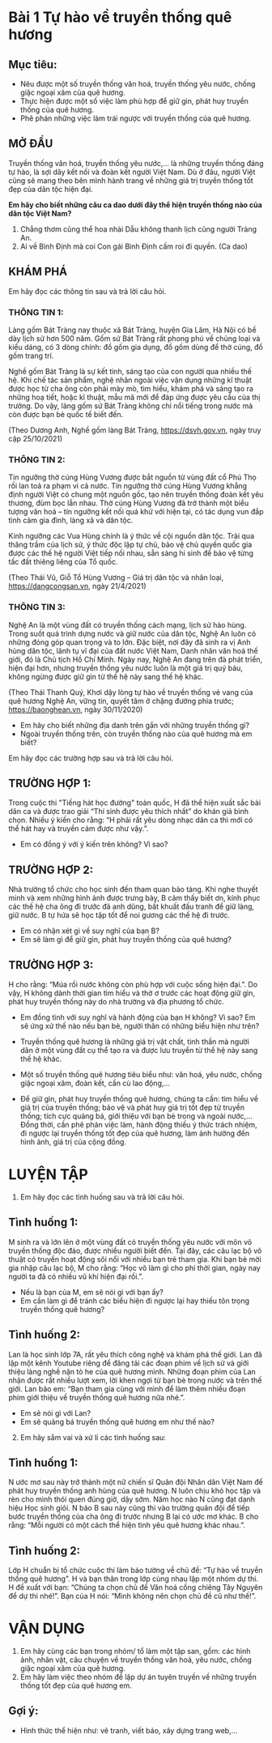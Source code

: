 # Bài 1 Tự hào về truyền thống quê hương

## Mục tiêu:
* Nêu được một số truyền thống văn hoá, truyền thống yêu nước, chống giặc ngoại xâm của quê hương.
* Thực hiện được một số việc làm phù hợp để giữ gìn, phát huy truyền thống của quê hương.
* Phê phán những việc làm trái ngược với truyền thống của quê hương.

## MỞ ĐẦU
Truyền thống văn hoá, truyền thống yêu nước,... là những truyền thống đáng tự hào, là sợi dây kết nối và đoàn kết người Việt Nam. Dù ở đâu, người Việt cũng sẽ mang theo bên mình hành trang về những giá trị truyền thống tốt đẹp của dân tộc hiện đại.

**Em hãy cho biết những câu ca dao dưới đây thể hiện truyền thống nào của dân tộc Việt Nam?**
1. Chẳng thơm cũng thể hoa nhài
Dẫu không thanh lịch cũng người Tràng An.
2. Ai về Bình Định mà coi
Con gái Bình Định cấm roi đi quyền.
(Ca dao)

## KHÁM PHÁ
Em hãy đọc các thông tin sau và trả lời câu hỏi.

### THÔNG TIN 1:
Làng gốm Bát Tràng nay thuộc xã Bát Tràng, huyện Gia Lâm, Hà Nội có bề dày lịch sử hơn 500 năm. Gốm sứ Bát Tràng rất phong phú về chủng loại và kiểu dáng, có 3 dòng chính: đồ gốm gia dụng, đồ gốm dùng để thờ cúng, đồ gốm trang trí.

Nghề gốm Bát Tràng là sự kết tinh, sáng tạo của con người qua nhiều thế hệ. Khi chế tác sản phẩm, nghệ nhân ngoài việc vận dụng những kĩ thuật được học từ cha ông còn phải mày mò, tìm hiểu, khám phá và sáng tạo ra những hoạ tiết, hoặc kĩ thuật, mẫu mã mới để đáp ứng được yêu cầu của thị trường. Do vậy, làng gốm sứ Bát Tràng không chỉ nổi tiếng trong nước mà còn được bạn bè quốc tế biết đến.

(Theo Dương Anh, Nghề gốm làng Bát Tràng, https://dsvh.gov.vn, ngày truy cập 25/10/2021)

### THÔNG TIN 2:
Tin ngưỡng thờ cúng Hùng Vương được bắt nguồn từ vùng đất cổ Phú Thọ rồi lan toả ra phạm vi cả nước. Tín ngưỡng thờ cúng Hùng Vương khẳng định người Việt có chung một nguồn gốc, tạo nên truyền thống đoàn kết yêu thương, đùm bọc lẫn nhau. Thờ cúng Hùng Vương đã trở thành một biểu tượng văn hoá – tín ngưỡng kết nối quá khứ với hiện tại, có tác dụng vun đắp tình cảm gia đình, làng xã và dân tộc.

Kinh ngưỡng các Vua Hùng chính là ý thức về cội nguồn dân tộc. Trải qua thăng trầm của lịch sử, ý thức độc lập tự chủ, bảo vệ chủ quyền quốc gia được các thế hệ người Việt tiếp nối nhau, sẵn sàng hi sinh để bảo vệ từng tấc đất thiêng liêng của Tổ quốc.

(Theo Thái Vũ, Giỗ Tổ Hùng Vương – Giá trị dân tộc và nhân loại, https://dangcongsan.vn, ngày 21/4/2021)

### THÔNG TIN 3:
Nghệ An là một vùng đất có truyền thống cách mạng, lịch sử hào hùng. Trong suốt quá trình dựng nước và giữ nước của dân tộc, Nghệ An luôn có những đóng góp quan trọng và to lớn. Đặc biệt, nơi đây đã sinh ra vị Anh hùng dân tộc, lãnh tụ vĩ đại của đất nước Việt Nam, Danh nhân văn hoá thế giới, đó là Chủ tịch Hồ Chí Minh. Ngày nay, Nghệ An đang trên đà phát triển, hiện đại hơn, nhưng truyền thống yêu nước luôn là một giá trị quý báu, không ngừng được giữ gìn từ thế hệ này sang thế hệ khác.

(Theo Thái Thanh Quý, Khơi dậy lòng tự hào về truyền thống vẻ vang của quê hương Nghệ An, vững tin, quyết tâm ở chặng đường phía trước; https://baonghean.vn, ngày 30/11/2020)

* Em hãy cho biết những địa danh trên gắn với những truyền thống gì?
* Ngoài truyền thống trên, còn truyền thống nào của quê hương mà em biết?

Em hãy đọc các trường hợp sau và trả lời câu hỏi.

## TRƯỜNG HỢP 1:
Trong cuộc thi "Tiếng hát học đường" toàn quốc, H đã thể hiện xuất sắc bài dân ca và được trao giải “Thí sinh được yêu thích nhất” do khán giả bình chọn. Nhiều ý kiến cho rằng: “H phải rất yêu dòng nhạc dân ca thì mới có thể hát hay và truyền cảm được như vậy.”.

* Em có đồng ý với ý kiến trên không? Vì sao?

## TRƯỜNG HỢP 2:
Nhà trường tổ chức cho học sinh đến tham quan bảo tàng. Khi nghe thuyết minh và xem những hình ảnh được trưng bày, B cảm thấy biết ơn, kính phục các thế hệ cha ông đi trước đã anh dũng, bất khuất đấu tranh để giữ làng, giữ nước. B tự hứa sẽ học tập tốt để noi gương các thế hệ đi trước.

* Em có nhận xét gì về suy nghĩ của bạn B?
* Em sẽ làm gì để giữ gìn, phát huy truyền thống của quê hương?

## TRƯỜNG HỢP 3:
H cho rằng: “Múa rối nước không còn phù hợp với cuộc sống hiện đại.”. Do vậy, H không dành thời gian tìm hiểu và thờ ơ trước các hoạt động giữ gìn, phát huy truyền thống này do nhà trường và địa phương tổ chức.

* Em đồng tình với suy nghĩ và hành động của bạn H không? Vì sao? Em sẽ ứng xử thế nào nếu bạn bè, người thân có những biểu hiện như trên?

* Truyền thống quê hương là những giá trị vật chất, tinh thần mà người dân ở một vùng đất cụ thể tạo ra và được lưu truyền từ thế hệ này sang thế hệ khác.
* Một số truyền thống quê hương tiêu biểu như: văn hoá, yêu nước, chống giặc ngoại xâm, đoàn kết, cần cù lao động,...
* Để giữ gìn, phát huy truyền thống quê hương, chúng ta cần: tìm hiểu về giá trị của truyền thống; bảo vệ và phát huy giá trị tốt đẹp từ truyền thống; tích cực quảng bá, giới thiệu với bạn bè trong và ngoài nước,... Đồng thời, cần phê phán việc làm, hành động thiếu ý thức trách nhiệm, đi ngược lại truyền thống tốt đẹp của quê hương, làm ảnh hưởng đến hình ảnh, giá trị của cộng đồng.

# LUYỆN TẬP
1. Em hãy đọc các tình huống sau và trả lời câu hỏi.

## Tình huống 1:
M sinh ra và lớn lên ở một vùng đất có truyền thống yêu nước với môn võ truyền thống độc đáo, được nhiều người biết đến. Tại đây, các câu lạc bộ võ thuật có truyền hoạt động sôi nổi với nhiều bạn trẻ tham gia. Khi bạn bè mời gia nhập câu lạc bộ, M cho rằng: “Học võ làm gì cho phí thời gian, ngày nay người ta đã có nhiều vũ khí hiện đại rồi.”.

* Nếu là bạn của M, em sẽ nói gì với bạn ấy?
* Em cần làm gì để tránh các biểu hiện đi ngược lại hay thiếu tôn trọng truyền thống quê hương?

## Tình huống 2:
Lan là học sinh lớp 7A, rất yêu thích công nghệ và khám phá thế giới. Lan đã lập một kênh Youtube riêng để đăng tải các đoạn phim về lịch sử và giới thiệu làng nghề nặn tò he của quê hương mình. Những đoạn phim của Lan nhận được rất nhiều lượt xem, lời khen ngợi từ bạn bè trong nước và trên thế giới. Lan bảo em: “Bạn tham gia cùng với mình để làm thêm nhiều đoạn phim giới thiệu về truyền thống quê hương nữa nhé.”.

* Em sẽ nói gì với Lan?
* Em sẽ quảng bá truyền thống quê hương em như thế nào?

2. Em hãy sắm vai và xử lí các tình huống sau:

## Tình huống 1:
N ước mơ sau này trở thành một nữ chiến sĩ Quân đội Nhân dân Việt Nam để phát huy truyền thống anh hùng của quê hương. N luôn chịu khó học tập và rèn cho mình thói quen đúng giờ, dậy sớm. Năm học nào N cũng đạt danh hiệu Học sinh giỏi. N bảo B sau này cũng thi vào trường quân đội để tiếp bước truyền thống của cha ông đi trước nhưng B lại có ước mơ khác. B cho rằng: “Mỗi người có một cách thể hiện tình yêu quê hương khác nhau.”.

## Tình huống 2:
Lớp H chuẩn bị tổ chức cuộc thi làm báo tường về chủ đề: “Tự hào về truyền thống quê hương”. H và bạn thân trong lớp cùng nhau lập một nhóm dự thi. H đề xuất với bạn: “Chúng ta chọn chủ đề Văn hoá cồng chiêng Tây Nguyên để dự thi nhé!”. Bạn của H nói: “Mình không nên chọn chủ đề cũ như thế!”.

# VẬN DỤNG
1. Em hãy cùng các bạn trong nhóm/ tổ làm một tập san, gồm: các hình ảnh, nhân vật, câu chuyện về truyền thống văn hoá, yêu nước, chống giặc ngoại xâm của quê hương.
2. Em hãy làm việc theo nhóm để lập dự án tuyên truyền về những truyền thống tốt đẹp của quê hương em.

## Gợi ý:
* Hình thức thể hiện như: vẽ tranh, viết báo, xây dựng trang web,...
